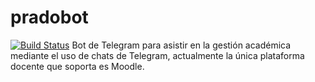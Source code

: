# pradobot
[![Build Status](https://travis-ci.org/LuisGi93/pradobot.svg?branch=master)](https://travis-ci.org/LuisGi93/pradobot)
Bot de Telegram para asistir en la gestión académica mediante el uso de chats de Telegram,
actualmente la única plataforma docente que soporta es Moodle.